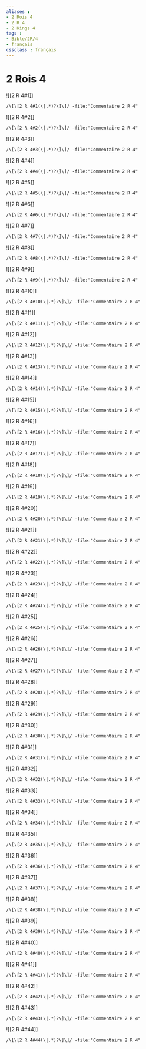 ```yaml
---
aliases : 
- 2 Rois 4
- 2 R 4
- 2 Kings 4
tags : 
- Bible/2R/4
- français
cssclass : français
---
```


# 2 Rois 4

![[2 R 4#1]]

```query
/\[\[2 R 4#1(\|.*)?\]\]/ -file:"Commentaire 2 R 4"
```

![[2 R 4#2]]

```query
/\[\[2 R 4#2(\|.*)?\]\]/ -file:"Commentaire 2 R 4"
```

![[2 R 4#3]]

```query
/\[\[2 R 4#3(\|.*)?\]\]/ -file:"Commentaire 2 R 4"
```

![[2 R 4#4]]

```query
/\[\[2 R 4#4(\|.*)?\]\]/ -file:"Commentaire 2 R 4"
```

![[2 R 4#5]]

```query
/\[\[2 R 4#5(\|.*)?\]\]/ -file:"Commentaire 2 R 4"
```

![[2 R 4#6]]

```query
/\[\[2 R 4#6(\|.*)?\]\]/ -file:"Commentaire 2 R 4"
```

![[2 R 4#7]]

```query
/\[\[2 R 4#7(\|.*)?\]\]/ -file:"Commentaire 2 R 4"
```

![[2 R 4#8]]

```query
/\[\[2 R 4#8(\|.*)?\]\]/ -file:"Commentaire 2 R 4"
```

![[2 R 4#9]]

```query
/\[\[2 R 4#9(\|.*)?\]\]/ -file:"Commentaire 2 R 4"
```

![[2 R 4#10]]

```query
/\[\[2 R 4#10(\|.*)?\]\]/ -file:"Commentaire 2 R 4"
```

![[2 R 4#11]]

```query
/\[\[2 R 4#11(\|.*)?\]\]/ -file:"Commentaire 2 R 4"
```

![[2 R 4#12]]

```query
/\[\[2 R 4#12(\|.*)?\]\]/ -file:"Commentaire 2 R 4"
```

![[2 R 4#13]]

```query
/\[\[2 R 4#13(\|.*)?\]\]/ -file:"Commentaire 2 R 4"
```

![[2 R 4#14]]

```query
/\[\[2 R 4#14(\|.*)?\]\]/ -file:"Commentaire 2 R 4"
```

![[2 R 4#15]]

```query
/\[\[2 R 4#15(\|.*)?\]\]/ -file:"Commentaire 2 R 4"
```

![[2 R 4#16]]

```query
/\[\[2 R 4#16(\|.*)?\]\]/ -file:"Commentaire 2 R 4"
```

![[2 R 4#17]]

```query
/\[\[2 R 4#17(\|.*)?\]\]/ -file:"Commentaire 2 R 4"
```

![[2 R 4#18]]

```query
/\[\[2 R 4#18(\|.*)?\]\]/ -file:"Commentaire 2 R 4"
```

![[2 R 4#19]]

```query
/\[\[2 R 4#19(\|.*)?\]\]/ -file:"Commentaire 2 R 4"
```

![[2 R 4#20]]

```query
/\[\[2 R 4#20(\|.*)?\]\]/ -file:"Commentaire 2 R 4"
```

![[2 R 4#21]]

```query
/\[\[2 R 4#21(\|.*)?\]\]/ -file:"Commentaire 2 R 4"
```

![[2 R 4#22]]

```query
/\[\[2 R 4#22(\|.*)?\]\]/ -file:"Commentaire 2 R 4"
```

![[2 R 4#23]]

```query
/\[\[2 R 4#23(\|.*)?\]\]/ -file:"Commentaire 2 R 4"
```

![[2 R 4#24]]

```query
/\[\[2 R 4#24(\|.*)?\]\]/ -file:"Commentaire 2 R 4"
```

![[2 R 4#25]]

```query
/\[\[2 R 4#25(\|.*)?\]\]/ -file:"Commentaire 2 R 4"
```

![[2 R 4#26]]

```query
/\[\[2 R 4#26(\|.*)?\]\]/ -file:"Commentaire 2 R 4"
```

![[2 R 4#27]]

```query
/\[\[2 R 4#27(\|.*)?\]\]/ -file:"Commentaire 2 R 4"
```

![[2 R 4#28]]

```query
/\[\[2 R 4#28(\|.*)?\]\]/ -file:"Commentaire 2 R 4"
```

![[2 R 4#29]]

```query
/\[\[2 R 4#29(\|.*)?\]\]/ -file:"Commentaire 2 R 4"
```

![[2 R 4#30]]

```query
/\[\[2 R 4#30(\|.*)?\]\]/ -file:"Commentaire 2 R 4"
```

![[2 R 4#31]]

```query
/\[\[2 R 4#31(\|.*)?\]\]/ -file:"Commentaire 2 R 4"
```

![[2 R 4#32]]

```query
/\[\[2 R 4#32(\|.*)?\]\]/ -file:"Commentaire 2 R 4"
```

![[2 R 4#33]]

```query
/\[\[2 R 4#33(\|.*)?\]\]/ -file:"Commentaire 2 R 4"
```

![[2 R 4#34]]

```query
/\[\[2 R 4#34(\|.*)?\]\]/ -file:"Commentaire 2 R 4"
```

![[2 R 4#35]]

```query
/\[\[2 R 4#35(\|.*)?\]\]/ -file:"Commentaire 2 R 4"
```

![[2 R 4#36]]

```query
/\[\[2 R 4#36(\|.*)?\]\]/ -file:"Commentaire 2 R 4"
```

![[2 R 4#37]]

```query
/\[\[2 R 4#37(\|.*)?\]\]/ -file:"Commentaire 2 R 4"
```

![[2 R 4#38]]

```query
/\[\[2 R 4#38(\|.*)?\]\]/ -file:"Commentaire 2 R 4"
```

![[2 R 4#39]]

```query
/\[\[2 R 4#39(\|.*)?\]\]/ -file:"Commentaire 2 R 4"
```

![[2 R 4#40]]

```query
/\[\[2 R 4#40(\|.*)?\]\]/ -file:"Commentaire 2 R 4"
```

![[2 R 4#41]]

```query
/\[\[2 R 4#41(\|.*)?\]\]/ -file:"Commentaire 2 R 4"
```

![[2 R 4#42]]

```query
/\[\[2 R 4#42(\|.*)?\]\]/ -file:"Commentaire 2 R 4"
```

![[2 R 4#43]]

```query
/\[\[2 R 4#43(\|.*)?\]\]/ -file:"Commentaire 2 R 4"
```

![[2 R 4#44]]

```query
/\[\[2 R 4#44(\|.*)?\]\]/ -file:"Commentaire 2 R 4"
```

